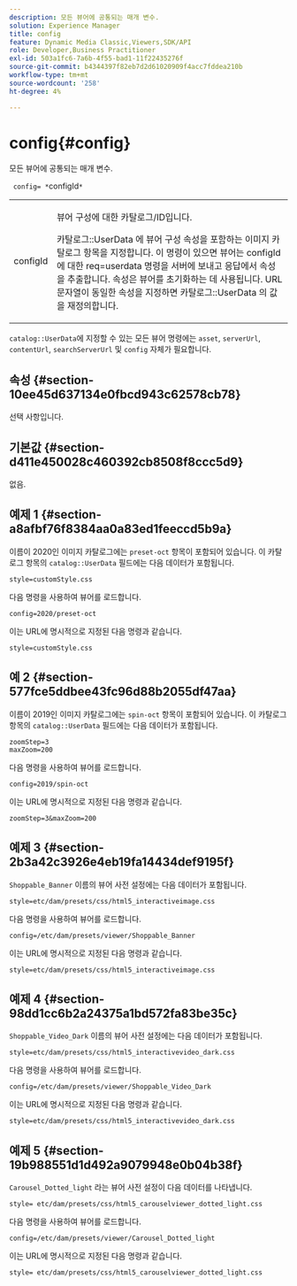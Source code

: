 ```yaml
---
description: 모든 뷰어에 공통되는 매개 변수.
solution: Experience Manager
title: config
feature: Dynamic Media Classic,Viewers,SDK/API
role: Developer,Business Practitioner
exl-id: 503a1fc6-7a6b-4f55-bad1-11f22435276f
source-git-commit: b4344397f82eb7d2d61020909f4acc7fddea210b
workflow-type: tm+mt
source-wordcount: '258'
ht-degree: 4%

---
```


# config{#config}

모든 뷰어에 공통되는 매개 변수.

` config= *`configId`*`

<table id="table_9B98C97485DD4DEB8A6ECBCE8DF6B886"> 
 <tbody> 
  <tr> 
   <td colname="col1"> <p> <span class="codeph"> <span class="varname"> configId  </span> </span> </p> </td> 
   <td colname="col2"> <p>뷰어 구성에 대한 카탈로그/ID입니다. </p> <p> <span class="codeph"> 카탈로그::UserData </span>에 뷰어 구성 속성을 포함하는 이미지 카탈로그 항목을 지정합니다. 이 명령이 있으면 뷰어는 <span class="codeph"> configId </span>에 대한 <span class="codeph"> req=userdata </span> 명령을 서버에 보내고 응답에서 속성을 추출합니다. 속성은 뷰어를 초기화하는 데 사용됩니다. URL 문자열이 동일한 속성을 지정하면 <span class="codeph"> 카탈로그::UserData </span>의 값을 재정의합니다. </p> </td> 
  </tr> 
 </tbody> 
</table>

`catalog::UserData`에 지정할 수 있는 모든 뷰어 명령에는 `asset`, `serverUrl`, `contentUrl`, `searchServerUrl` 및 `config` 자체가 필요합니다.

## 속성 {#section-10ee45d637134e0fbcd943c62578cb78}

선택 사항입니다.

## 기본값 {#section-d411e450028c460392cb8508f8ccc5d9}

없음.

## 예제 1 {#section-a8afbf76f8384aa0a83ed1feeccd5b9a}

이름이 2020인 이미지 카탈로그에는 `preset-oct` 항목이 포함되어 있습니다. 이 카탈로그 항목의 `catalog::UserData` 필드에는 다음 데이터가 포함됩니다.

```
style=customStyle.css
```

다음 명령을 사용하여 뷰어를 로드합니다.

```
config=2020/preset-oct
```

이는 URL에 명시적으로 지정된 다음 명령과 같습니다.

```
style=customStyle.css
```

## 예 2 {#section-577fce5ddbee43fc96d88b2055df47aa}

이름이 2019인 이미지 카탈로그에는 `spin-oct` 항목이 포함되어 있습니다. 이 카탈로그 항목의 `catalog::UserData` 필드에는 다음 데이터가 포함됩니다.

```
zoomStep=3 
maxZoom=200
```

다음 명령을 사용하여 뷰어를 로드합니다.

```
config=2019/spin-oct
```

이는 URL에 명시적으로 지정된 다음 명령과 같습니다.

```
zoomStep=3&maxZoom=200
```

## 예제 3 {#section-2b3a42c3926e4eb19fa14434def9195f}

`Shoppable_Banner` 이름의 뷰어 사전 설정에는 다음 데이터가 포함됩니다.

```
style=etc/dam/presets/css/html5_interactiveimage.css
```

다음 명령을 사용하여 뷰어를 로드합니다.

```
config=/etc/dam/presets/viewer/Shoppable_Banner
```

이는 URL에 명시적으로 지정된 다음 명령과 같습니다.

`style=etc/dam/presets/css/html5_interactiveimage.css`

## 예제 4 {#section-98dd1cc6b2a24375a1bd572fa83be35c}

`Shoppable_Video_Dark` 이름의 뷰어 사전 설정에는 다음 데이터가 포함됩니다.

```
style=etc/dam/presets/css/html5_interactivevideo_dark.css
```

다음 명령을 사용하여 뷰어를 로드합니다.

```
config=/etc/dam/presets/viewer/Shoppable_Video_Dark
```

이는 URL에 명시적으로 지정된 다음 명령과 같습니다.

```
style=etc/dam/presets/css/html5_interactivevideo_dark.css
```

## 예제 5 {#section-19b988551d1d492a9079948e0b04b38f}

`Carousel_Dotted_light` 라는 뷰어 사전 설정이 다음 데이터를 나타냅니다.

```
style= etc/dam/presets/css/html5_carouselviewer_dotted_light.css
```

다음 명령을 사용하여 뷰어를 로드합니다.

```
config=/etc/dam/presets/viewer/Carousel_Dotted_light
```

이는 URL에 명시적으로 지정된 다음 명령과 같습니다.

```
style= etc/dam/presets/css/html5_carouselviewer_dotted_light.css
```
